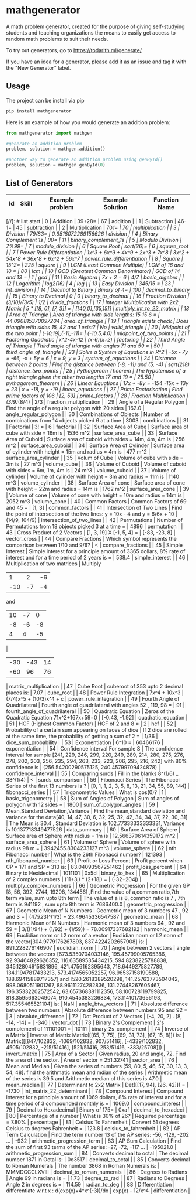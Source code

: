 # mathgenerator

A math problem generator, created for the purpose of giving self-studying students and teaching organizations the means to easily get access to random math problems to suit their needs.

To try out generators, go to <https://todarith.ml/generate/>

If you have an idea for a generator, please add it as an issue and tag it with the "New Generator" label.

## Usage

The project can be install via pip

```bash
pip install mathgenerator
```

Here is an example of how you would generate an addition problem:

```python
from mathgenerator import mathgen

#generate an addition problem
problem, solution = mathgen.addition()

#another way to generate an addition problem using genById()
problem, solution = mathgen.genById(0)
```

## List of Generators

| Id   | Skill                             | Example problem    | Example Solution      | Function Name            |
|------|-----------------------------------|--------------------|-----------------------|--------------------------|
[//]: # list start
| 0 | Addition | 39+28= | 67 | addition |
| 1 | Subtraction | 46-1= | 45 | subtraction |
| 2 | Multiplication | 70*1= | 70 | multiplication |
| 3 | Division | 79/83= | 0.9518072289156626 | division |
| 4 | Binary Complement 1s | 00= | 11 | binary_complement_1s |
| 5 | Modulo Division | 7%99= | 7 | modulo_division |
| 6 | Square Root | sqrt(36)= | 6 | square_root |
| 7 | Power Rule Differentiation | 1x^3 + 6x^9 + 4x^9 + 2x^3 + 7x^8 | 3x^2 + 54x^8 + 36x^8 + 6x^2 + 56x^7 | power_rule_differentiation |
| 8 | Square | 15^2= | 225 | square |
| 9 | LCM (Least Common Multiple) | LCM of 16 and 10 = | 80 | lcm |
| 10 | GCD (Greatest Common Denominator) | GCD of 14 and 13 =  | 1 | gcd |
| 11 | Basic Algebra | 7x + 2 = 6 | 4/7 | basic_algebra |
| 12 | Logarithm | log2(16) | 4 | log |
| 13 | Easy Division | 345/15 =  | 23 | int_division |
| 14 | Decimal to Binary | Binary of 4= | 100 | decimal_to_binary |
| 15 | Binary to Decimal | 0 | 0 | binary_to_decimal |
| 16 | Fraction Division | (3/10)/(3/5) | 1/2 | divide_fractions |
| 17 | Integer Multiplication with 2x2 Matrix | 5 * [[8, 0], [7, 3]] =  | [[40,0],[35,15]] | multiply_int_to_22_matrix |
| 18 | Area of Triangle | Area of triangle with side lengths: 15 15 6 =  | 44.090815370097204 | area_of_triangle |
| 19 | Triangle exists check | Does triangle with sides 15, 42 and 1 exist? | No | valid_triangle |
| 20 | Midpoint of the two point | (-10,19),(-11,-11)= | (-10.5,4.0) | midpoint_of_two_points |
| 21 | Factoring Quadratic | x^2-4x-12 | (x-6)(x+2) | factoring |
| 22 | Third Angle of Triangle | Third angle of triangle with angles 71 and 59 =  | 50 | third_angle_of_triangle |
| 23 | Solve a System of Equations in R^2 | -5x - 7y = -66, -x + 5y = 6 | x = 9, y = 3 | system_of_equations |
| 24 | Distance between 2 points | Find the distance between (-8, -11) and (5, -4) | sqrt(218) | distance_two_points |
| 25 | Pythagorean Theorem | The hypotenuse of a right triangle given the other two lengths 17 and 19 =  | 25.50 | pythagorean_theorem |
| 26 | Linear Equations | 17x + -8y = -154
-15x + 13y = 23 | x = -18, y = -19 | linear_equations |
| 27 | Prime Factorisation | Find prime factors of 106 | [2, 53] | prime_factors |
| 28 | Fraction Multiplication | (3/9)*(8/4) | 2/3 | fraction_multiplication |
| 29 | Angle of a Regular Polygon | Find the angle of a regular polygon with 20 sides | 162.0 | angle_regular_polygon |
| 30 | Combinations of Objects | Number of combinations from 14 objects picked 6 at a time  | 3003 | combinations |
| 31 | Factorial | 3! =  | 6 | factorial |
| 32 | Surface Area of Cube | Surface area of cube with side = 16m is | 1536 m^2 | surface_area_cube |
| 33 | Surface Area of Cuboid | Surface area of cuboid with sides = 14m, 4m, 4m is | 256 m^2 | surface_area_cuboid |
| 34 | Surface Area of Cylinder | Surface area of cylinder with height = 15m and radius = 4m is | 477 m^2 | surface_area_cylinder |
| 35 | Volum of Cube | Volume of cube with side = 3m is | 27 m^3 | volume_cube |
| 36 | Volume of Cuboid | Volume of cuboid with sides = 6m, 1m, 4m is | 24 m^3 | volume_cuboid |
| 37 | Volume of cylinder | Volume of cylinder with height = 3m and radius = 11m is | 1140 m^3 | volume_cylinder |
| 38 | Surface Area of cone | Surface area of cone with height = 22m and radius = 14m is | 1762 m^2 | surface_area_cone |
| 39 | Volume of cone | Volume of cone with height = 10m and radius = 14m is | 2052 m^3 | volume_cone |
| 40 | Common Factors | Common Factors of 69 and 45 =  | [1, 3] | common_factors |
| 41 | Intersection of Two Lines | Find the point of intersection of the two lines: y = 10x - 4 and y = 6/6x + 10 | (14/9, 104/9) | intersection_of_two_lines |
| 42 | Permutations | Number of Permutations from 18 objects picked 3 at a time =   | 4896 | permutation |
| 43 | Cross Product of 2 Vectors | [1, 3, 19] X [-1, 5, 4] =  | [-83, -23, 8] | vector_cross |
| 44 | Compare Fractions | Which symbol represents the comparison between 1/10 and 9/6? | < | compare_fractions |
| 45 | Simple Interest | Simple interest for a principle amount of 3365 dollars, 8% rate of interest and for a time period of 2 years is =  | 538.4 | simple_interest |
| 46 | Multiplication of two matrices | Multiply<table><tr><td>1</td><td>2</td><td>-6</td></tr><tr><td>-10</td><td>-7</td><td>-4</td></tr></table>and<table><tr><td>10</td><td>-7</td><td>0</td></tr><tr><td>-8</td><td>-6</td><td>-8</td></tr><tr><td>4</td><td>4</td><td>-5</td></tr></table> | <table><tr><td>-30</td><td>-43</td><td>14</td></tr><tr><td>-60</td><td>96</td><td>76</td></tr></table> | matrix_multiplication |
| 47 | Cube Root | cuberoot of 353 upto 2 decimal places is: | 7.07 | cube_root |
| 48 | Power Rule Integration | 7x^4 + 10x^3 | (7/4)x^5 + (10/3)x^4 + c | power_rule_integration |
| 49 | Fourth Angle of Quadrilateral | Fourth angle of quadrilateral with angles 52 , 119, 98 = | 91 | fourth_angle_of_quadrilateral |
| 50 | Quadratic Equation | Zeros of the Quadratic Equation 71x^2+167x+59=0 | [-0.43, -1.92] | quadratic_equation |
| 51 | HCF (Highest Common Factor) | HCF of 2 and 8 =  | 2 | hcf |
| 52 | Probability of a certain sum appearing on faces of dice | If 2 dice are rolled at the same time, the probability of getting a sum of 2 = | 1/36 | dice_sum_probability |
| 53 | Exponentiation | 6^10 = | 60466176 | exponentiation |
| 54 | Confidence interval For sample S | The confidence interval for sample [241, 229, 246, 299, 220, 249, 289, 214, 280, 275, 276, 278, 202, 203, 256, 235, 294, 263, 233, 223, 206, 295, 216, 242] with 80% confidence is | (256.54200290575125, 240.45799709424878) | confidence_interval |
| 55 | Comparing surds | Fill in the blanks 8^(1/6) _ 38^(1/4) | < | surds_comparison |
| 56 | Fibonacci Series | The Fibonacci Series of the first 13 numbers is ? | [0, 1, 1, 2, 3, 5, 8, 13, 21, 34, 55, 89, 144] | fibonacci_series |
| 57 | Trigonometric Values | What is cos(0)? | 1 | basic_trigonometry |
| 58 | Sum of Angles of Polygon | Sum of angles of polygon with 12 sides =  | 1800 | sum_of_polygon_angles |
| 59 | Mean,Standard Deviation,Variance | Find the mean,standard deviation and variance for the data[40, 14, 47, 30, 6, 32, 25, 32, 42, 34, 34, 37, 22, 30, 31] | The Mean is 30.4 , Standard Deviation is 102.77333333333331, Variance is 10.137718349477526 | data_summary |
| 60 | Surface Area of Sphere | Surface area of Sphere with radius = 1m is | 12.566370614359172 m^2 | surface_area_sphere |
| 61 | Volume of Sphere | Volume of sphere with radius 98 m =  | 3942455.8304233127 m^3 | volume_sphere |
| 62 | nth Fibonacci number | What is the 26th Fibonacci number? | 121393 | nth_fibonacci_number |
| 63 | Profit or Loss Percent | Profit percent when CP = 171 and SP = 313 is:  | 83.04093567251462 | profit_loss_percent |
| 64 | Binary to Hexidecimal | 1011101 | 0x5d | binary_to_hex |
| 65 | Multiplication of 2 complex numbers | (11+3j) * (2+18j) =  | (-32+204j) | multiply_complex_numbers |
| 66 | Geometric Progression | For the given GP [8, 56, 392, 2744, 19208, 134456] ,Find the value of a,common ratio,7th term value, sum upto 8th term | The value of a is 8, common ratio is 7 , 7th term is 941192 , sum upto 8th term is 7686400.0 | geometric_progression |
| 67 | Geometric Mean of N Numbers | Geometric mean of 3 numbers 47 , 92 and 3 =  | (47*92*3)^(1/3) = 23.49645336547587 | geometric_mean |
| 68 | Harmonic Mean of N Numbers | Harmonic mean of 3 numbers 94 , 92 and 59 =  |  3/((1/94) + (1/92) + (1/59)) = 78.00917337682192 | harmonic_mean |
| 69 | Euclidian norm or L2 norm of a vector | Euclidian norm or L2 norm of the vector[304.9779176267893, 837.4224202657908] is: | 891.228276146907 | euclidian_norm |
| 70 | Angle between 2 vectors | angle between the vectors [673.5350704033146, 195.45799005765386, 92.93464829626352, 116.63589535434215, 594.8238225788838, 345.12804915831896, 421.4756162395643, 718.6449275827789, 134.11947817433213, 573.4174565052257, 96.96537158190588, 188.69415889717357] and [520.2618389520298, 141.25763773504042, 998.0680511901267, 88.96111274282836, 131.27448267605467, 196.35332202572542, 63.657368381112356, 58.100728119799825, 818.3595663049074, 910.4545383236834, 173.11410173656193, 517.355465521104] is: | NaN | angle_btw_vectors |
| 71 | Absolute difference between two numbers | Absolute difference between numbers 95 and 92 =  | 3 | absolute_difference |
| 72 | Dot Product of 2 Vectors | [-4, 20, 2] . [8, -14, -14] =  | -340 | vector_dot |
| 73 | Binary 2's Complement | 2's complement of 111101001 = | 10111 | binary_2s_complement |
| 74 | Inverse of a Matrix | Inverse of Matrix Matrix([[65, 7, 75], [69, 31, 73], [67, 15, 8]]) is: | Matrix([[847/102832, -1069/102832, 907/51416], [-4339/102832, 4505/102832, -215/51416], [521/51416, 253/51416, -383/25708]]) | invert_matrix |
| 75 | Area of a Sector | Given radius, 20 and angle, 72. Find the area of the sector. | Area of sector = 251.32741 | sector_area |
| 76 | Mean and Median | Given the series of numbers [59, 80, 5, 46, 57, 30, 13, 3, 54, 48]. find the arithmatic mean and mdian of the series | Arithmetic mean of the series is 39.5 and Arithmetic median of this series is 47.0 | mean_median |
| 77 | Determinant to 2x2 Matrix | Det([[17, 94], [26, 42]]) =  |  -1730 | int_matrix_22_determinant |
| 78 | Compound Interest | Compound Interest for a principle amount of 1069 dollars, 8% rate of interest and for a time period of 3 compounded monthly is =  | 1069.0 | compound_interest |
| 79 | Decimal to Hexadecimal | Binary of 175= | 0xaf | decimal_to_hexadeci |
| 80 | Percentage of a number | What is 30% of 26? | Required percentage = 7.80% | percentage |
| 81 | Celsius To Fahrenheit | Convert 51 degrees Celsius to degrees Fahrenheit = | 123.8 | celsius_to_fahrenheit |
| 82 | AP Term Calculation | Find the term number 13 of the AP series: -56, -129, -202 ...  | -932 | arithmetic_progression_term |
| 83 | AP Sum Calculation | Find the sum of first 93 terms of the AP series: -27, -72, -117 ...  | -195021.0 | arithmetic_progression_sum |
| 84 | Converts decimal to octal | The decimal number 1871 in Octal is:  | 0o3517 | decimal_to_octal |
| 85 | Converts decimal to Roman Numerals | The number 3868 in Roman Numerals is:  | MMMDCCCLXVIII | decimal_to_roman_numerals |
| 86 | Degrees to Radians | Angle 99 in radians is =  | 1.73 | degree_to_rad |
| 87 | Radians to Degrees | Angle 2 in degrees is =  | 114.59 | radian_to_deg |
| 88 | Differentiation | differentiate w.r.t x : d(exp(x)+4*x^(-3))/dx | exp(x) - 12/x^4 | differentiation |
